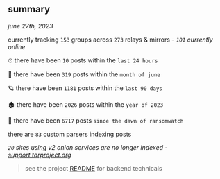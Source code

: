 
## summary
_june 27th, 2023_

currently tracking `153` groups across `273` relays & mirrors - _`101` currently online_

⏲ there have been `10` posts within the `last 24 hours`

🦈 there have been `319` posts within the `month of june`

🪐 there have been `1181` posts within the `last 90 days`

🏚 there have been `2026` posts within the `year of 2023`

🦕 there have been `6717` posts `since the dawn of ransomwatch`

there are `83` custom parsers indexing posts

_`20` sites using v2 onion services are no longer indexed - [support.torproject.org](https://support.torproject.org/onionservices/v2-deprecation/)_

> see the project [README](https://github.com/joshhighet/ransomwatch#ransomwatch--) for backend technicals

